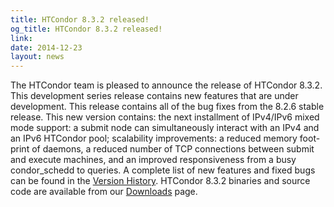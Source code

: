 ```yaml
---
title: HTCondor 8.3.2 released!
og_title: HTCondor 8.3.2 released!
link: 
date: 2014-12-23
layout: news
---
```


The HTCondor team is pleased to announce the release of HTCondor 8.3.2. This development series release contains new features that are under development. This release contains all of the bug fixes from the 8.2.6 stable release. This new version contains: the next installment of IPv4/IPv6 mixed mode support: a submit node can simultaneously interact with an IPv4 and an IPv6 HTCondor pool; scalability improvements: a reduced memory foot-print of daemons, a reduced number of TCP connections between submit and execute machines, and an improved responsiveness from a busy condor_schedd to queries. A complete list of new features and fixed bugs can be found in the <a href="manual/v8.3.2/10_3Development_Release.html">Version History</a>. HTCondor 8.3.2 binaries and source code are available from our <a href="downloads/">Downloads</a> page. 
